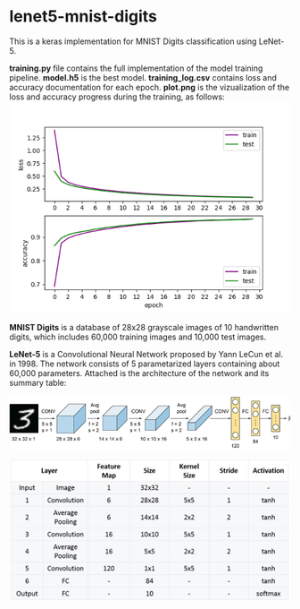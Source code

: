 # lenet5-mnist-digits

This is a keras implementation for MNIST Digits classification using LeNet-5. 

**training.py** file contains the full implementation of the model training pipeline.
**model.h5** is the best model.
**training_log.csv** contains loss and accuracy documentation for each epoch.
**plot.png** is the vizualization of the loss and accuracy progress during the training, as follows:
![plot](/plot.png)

**MNIST Digits** is a database of 28x28 grayscale images of 10 handwritten digits, which includes 60,000 training images and 10,000 test images. 


**LeNet-5** is a Convolutional Neural Network proposed by Yann LeCun et al. in 1998. The network consists of 5 parametarized layers containing about 60,000 parameters. Attached is the architecture of the network and its summary table:

![1](/lenet5-architecture/pic1.png)

![2](/lenet5-architecture/pic2.png)




 
